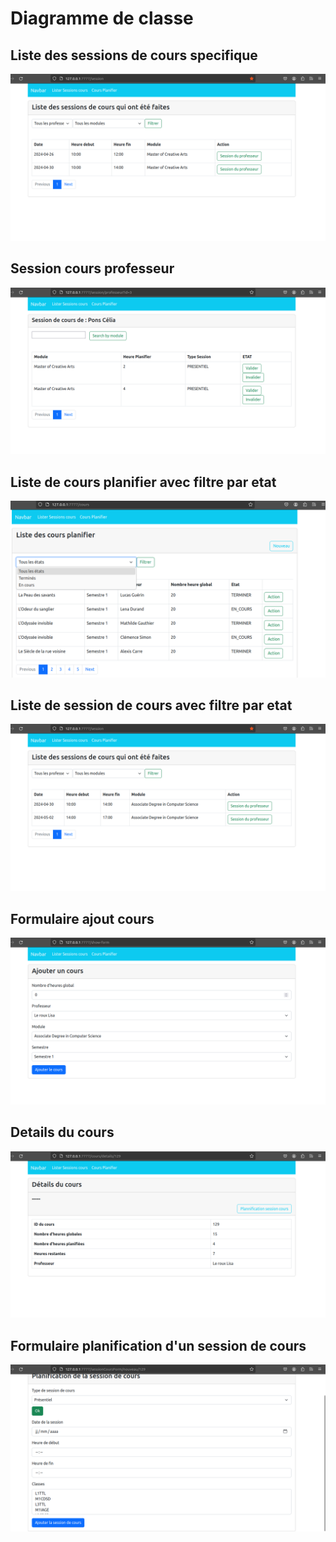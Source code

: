 # Diagramme de classe




## Liste des sessions de cours  specifique
<img src="vid/session.png">

## Session cours professeur
<img src="vid/sP.png">

## Liste de cours planifier avec filtre par etat
<img src="vid/img_1.png">

## Liste de session de cours avec filtre par etat
<img src="vid/img_3.png">

## Formulaire ajout cours
<img src="vid/img_4.png">

## Details du cours
<img src="vid/img_5.png">

## Formulaire planification d'un session de cours
<img src="vid/img_6.png">